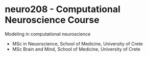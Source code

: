 # neuro208 - Computational Neuroscience Course

Modeling in computational neuroscience

- MSc in Neuorscience, School of Medicine, University of Crete
- MSc Brain and Mind, School of Medicine, University of Crete

